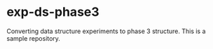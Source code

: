 # exp-ds-phase3
Converting data structure experiments to phase 3 structure.  This is a sample repository.
